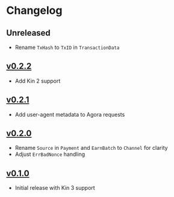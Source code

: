 # Changelog

## Unreleased
- Rename `TxHash` to `TxID` in `TransactionData` 

## [v0.2.2](https://github.com/kinecosystem/agora/releases/tag/v0.2.2)
- Add Kin 2 support

## [v0.2.1](https://github.com/kinecosystem/agora/releases/tag/v0.2.1)
- Add user-agent metadata to Agora requests

## [v0.2.0](https://github.com/kinecosystem/agora/releases/tag/v0.2.0)
- Rename `Source` in `Payment` and `EarnBatch` to `Channel` for clarity
- Adjust `ErrBadNonce` handling

## [v0.1.0](https://github.com/kinecosystem/agora/releases/tag/v0.1.0)
- Initial release with Kin 3 support
